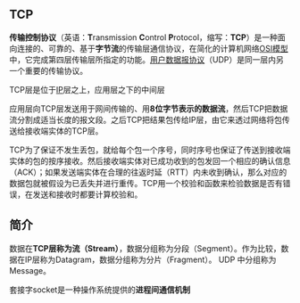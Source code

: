 ## TCP

**传输控制协议**（英语：**T**ransmission **C**ontrol **P**rotocol，缩写：**TCP**）是一种面向连接的、可靠的、基于**字节流**的传输层通信协议，在简化的计算机网络[OSI模型](https://zh.wikipedia.org/wiki/OSI%E6%A8%A1%E5%9E%8B)中，它完成第四层传输层所指定的功能。[用户数据报协议](https://zh.wikipedia.org/wiki/%E7%94%A8%E6%88%B7%E6%95%B0%E6%8D%AE%E6%8A%A5%E5%8D%8F%E8%AE%AE)（UDP）是同一层内另一个重要的传输协议。

TCP层是位于[IP](https://zh.wikipedia.org/wiki/%E7%BD%91%E9%99%85%E5%8D%8F%E8%AE%AE)层之上，应用层之下的中间层



应用层向TCP层发送用于网间传输的、用**8位字节表示的数据流**，然后TCP把数据流分割成适当长度的报文段。之后TCP把结果包传给IP层，由它来透过网络将包传送给接收端实体的TCP层。

TCP为了保证不发生丢包，就给每个包一个序号，同时序号也保证了传送到接收端实体的包的按序接收。然后接收端实体对已成功收到的包发回一个相应的确认信息（ACK）；如果发送端实体在合理的往返时延（RTT）内未收到确认，那么对应的数据包就被假设为已丢失并进行重传。TCP用一个校验和函数来检验数据是否有错误，在发送和接收时都要计算校验和。



## 简介



数据在**TCP层称为流（Stream）**，数据分组称为分段（Segment）。作为比较，数据在IP层称为Datagram，数据分组称为分片（Fragment）。 UDP 中分组称为Message。





套接字socket是一种操作系统提供的**进程间通信机制**





























